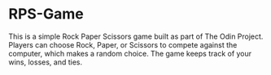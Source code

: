 # RPS-Game
This is a simple Rock Paper Scissors game built as part of The Odin Project. Players can choose Rock, Paper, or Scissors to compete against the computer, which makes a random choice. The game keeps track of your wins, losses, and ties.
